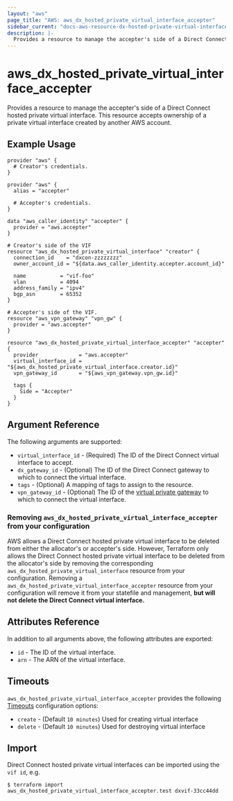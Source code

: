 ```yaml
---
layout: "aws"
page_title: "AWS: aws_dx_hosted_private_virtual_interface_accepter"
sidebar_current: "docs-aws-resource-dx-hosted-private-virtual-interface-accepter"
description: |-
  Provides a resource to manage the accepter's side of a Direct Connect hosted private virtual interface.
---
```


# aws_dx_hosted_private_virtual_interface_accepter

Provides a resource to manage the accepter's side of a Direct Connect hosted private virtual interface.
This resource accepts ownership of a private virtual interface created by another AWS account.

## Example Usage

```hcl
provider "aws" {
  # Creator's credentials.
}

provider "aws" {
  alias = "accepter"

  # Accepter's credentials.
}

data "aws_caller_identity" "accepter" {
  provider = "aws.accepter"
}

# Creator's side of the VIF
resource "aws_dx_hosted_private_virtual_interface" "creator" {
  connection_id    = "dxcon-zzzzzzzz"
  owner_account_id = "${data.aws_caller_identity.accepter.account_id}"

  name           = "vif-foo"
  vlan           = 4094
  address_family = "ipv4"
  bgp_asn        = 65352
}

# Accepter's side of the VIF.
resource "aws_vpn_gateway" "vpn_gw" {
  provider = "aws.accepter"
}

resource "aws_dx_hosted_private_virtual_interface_accepter" "accepter" {
  provider             = "aws.accepter"
  virtual_interface_id = "${aws_dx_hosted_private_virtual_interface.creator.id}"
  vpn_gateway_id       = "${aws_vpn_gateway.vpn_gw.id}"

  tags {
    Side = "Accepter"
  }
}
```

## Argument Reference

The following arguments are supported:

* `virtual_interface_id` - (Required) The ID of the Direct Connect virtual interface to accept.
* `dx_gateway_id` - (Optional) The ID of the Direct Connect gateway to which to connect the virtual interface.
* `tags` - (Optional) A mapping of tags to assign to the resource.
* `vpn_gateway_id` - (Optional) The ID of the [virtual private gateway](vpn_gateway.html) to which to connect the virtual interface.

### Removing `aws_dx_hosted_private_virtual_interface_accepter` from your configuration

AWS allows a Direct Connect hosted private virtual interface to be deleted from either the allocator's or accepter's side.
However, Terraform only allows the Direct Connect hosted private virtual interface to be deleted from the allocator's side
by removing the corresponding `aws_dx_hosted_private_virtual_interface` resource from your configuration.
Removing a `aws_dx_hosted_private_virtual_interface_accepter` resource from your configuration will remove it
from your statefile and management, **but will not delete the Direct Connect virtual interface.**

## Attributes Reference

In addition to all arguments above, the following attributes are exported:

* `id` - The ID of the virtual interface.
* `arn` - The ARN of the virtual interface.

## Timeouts

`aws_dx_hosted_private_virtual_interface_accepter` provides the following
[Timeouts](/docs/configuration/resources.html#timeouts) configuration options:

- `create` - (Default `10 minutes`) Used for creating virtual interface
- `delete` - (Default `10 minutes`) Used for destroying virtual interface

## Import

Direct Connect hosted private virtual interfaces can be imported using the `vif id`, e.g.

```
$ terraform import aws_dx_hosted_private_virtual_interface_accepter.test dxvif-33cc44dd
```
